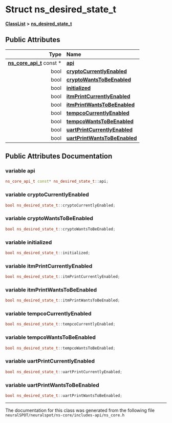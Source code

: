 

# Struct ns\_desired\_state\_t



[**ClassList**](annotated.md) **>** [**ns\_desired\_state\_t**](structns__desired__state__t.md)


























## Public Attributes

| Type | Name |
| ---: | :--- |
|  [**ns\_core\_api\_t**](structns__core__api__t.md) const  \* | [**api**](#variable-api)  <br> |
|  bool | [**cryptoCurrentlyEnabled**](#variable-cryptocurrentlyenabled)  <br> |
|  bool | [**cryptoWantsToBeEnabled**](#variable-cryptowantstobeenabled)  <br> |
|  bool | [**initialized**](#variable-initialized)  <br> |
|  bool | [**itmPrintCurrentlyEnabled**](#variable-itmprintcurrentlyenabled)  <br> |
|  bool | [**itmPrintWantsToBeEnabled**](#variable-itmprintwantstobeenabled)  <br> |
|  bool | [**tempcoCurrentlyEnabled**](#variable-tempcocurrentlyenabled)  <br> |
|  bool | [**tempcoWantsToBeEnabled**](#variable-tempcowantstobeenabled)  <br> |
|  bool | [**uartPrintCurrentlyEnabled**](#variable-uartprintcurrentlyenabled)  <br> |
|  bool | [**uartPrintWantsToBeEnabled**](#variable-uartprintwantstobeenabled)  <br> |












































## Public Attributes Documentation




### variable api 

```C++
ns_core_api_t const* ns_desired_state_t::api;
```






### variable cryptoCurrentlyEnabled 

```C++
bool ns_desired_state_t::cryptoCurrentlyEnabled;
```






### variable cryptoWantsToBeEnabled 

```C++
bool ns_desired_state_t::cryptoWantsToBeEnabled;
```






### variable initialized 

```C++
bool ns_desired_state_t::initialized;
```






### variable itmPrintCurrentlyEnabled 

```C++
bool ns_desired_state_t::itmPrintCurrentlyEnabled;
```






### variable itmPrintWantsToBeEnabled 

```C++
bool ns_desired_state_t::itmPrintWantsToBeEnabled;
```






### variable tempcoCurrentlyEnabled 

```C++
bool ns_desired_state_t::tempcoCurrentlyEnabled;
```






### variable tempcoWantsToBeEnabled 

```C++
bool ns_desired_state_t::tempcoWantsToBeEnabled;
```






### variable uartPrintCurrentlyEnabled 

```C++
bool ns_desired_state_t::uartPrintCurrentlyEnabled;
```






### variable uartPrintWantsToBeEnabled 

```C++
bool ns_desired_state_t::uartPrintWantsToBeEnabled;
```




------------------------------
The documentation for this class was generated from the following file `neuralSPOT/neuralspot/ns-core/includes-api/ns_core.h`

